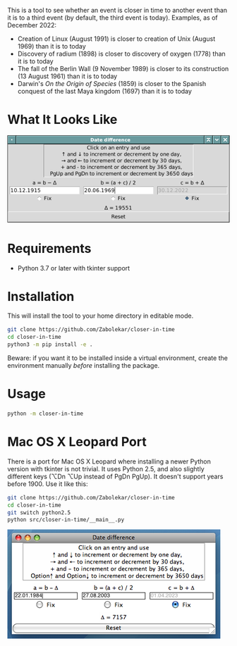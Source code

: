 This is a tool to see whether an event is closer in time to another event
than it is to a third event (by default, the third event is today). Examples, as of December 2022:

- Creation of Linux (August 1991) is closer to creation of Unix
(August 1969) than it is to today
- Discovery of radium (1898) is closer to discovery of oxygen (1778) than it is to today
- The fall of the Berlin Wall (9 November 1989) is closer to its construction (13 August 1961) than it is to today
- Darwin's *On the Origin of Species* (1859) is closer to the Spanish conquest of the last Maya kingdom (1697) than it is to today

# What It Looks Like

![Screenshot](screenshot.png)

# Requirements

- Python 3.7 or later with tkinter support

# Installation

This will install the tool to your home directory in editable mode.

```sh
git clone https://github.com/Zabolekar/closer-in-time
cd closer-in-time
python3 -m pip install -e .
```

Beware: if you want it to be installed inside a virtual environment,
create the environment manually *before* installing the package.

# Usage

```sh
python -m closer-in-time
```

# Mac OS X Leopard Port

There is a port for Mac OS X Leopard where installing a newer Python version with tkinter is not trivial. It uses Python 2.5, and also slightly different keys (⌥Dn ⌥Up instead of PgDn PgUp). It doesn't support years before 1900. Use it like this:

```sh
git clone https://github.com/Zabolekar/closer-in-time
cd closer-in-time
git switch python2.5
python src/closer-in-time/__main__.py
```

![Screenshot](screenshot_mac.png)
